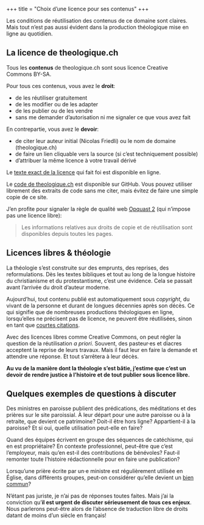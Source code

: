 +++
title = "Choix d’une licence pour ses contenus"
+++

Les conditions de réutilisation des contenus de ce domaine sont claires. Mais tout n’est pas aussi évident dans la production théologique mise en ligne au quotidien.

## La licence de theologique.ch

Tous les **contenus** de theologique.ch sont sous licence Creative Commons BY-SA.

Pour tous ces contenus, vous avez le **droit**:

- de les réutiliser gratuitement
- de les modifier ou de les adapter
- de les publier ou de les vendre
- sans me demander d’autorisation ni me signaler ce que vous avez fait

En contrepartie, vous avez le **devoir**:

- de citer leur auteur initial (Nicolas Friedli) ou le nom de domaine (theologique.ch)
- de faire un lien cliquable vers la source (si c’est techniquement possible)
- d’attribuer la même licence à votre travail dérivé

Le [texte exact de la licence](https://creativecommons.org/licenses/by-sa/4.0/deed.fr) qui fait foi est disponible en ligne.

Le [code de theologique.ch](https://github.com/nfriedli/theologique.ch) est disponible sur GitHub. Vous pouvez utiliser librement des extraits de code sans me citer, mais évitez de faire une simple copie de ce site.

J’en profite pour signaler la règle de qualité web [Opquast 2](https://checklists.opquast.com/fr/assurance-qualite-web/les-informations-relatives-aux-droits-de-copie-et-de-reutilisation-sont-disponibles-depuis-toutes-les-pages) (qui n’impose pas une licence libre):

> Les informations relatives aux droits de copie et de réutilisation sont disponibles depuis toutes les pages.

## Licences libres & théologie

La théologie s’est construite sur des emprunts, des reprises, des reformulations. Dès les textes bibliques et tout au long de la longue histoire du christianisme et du protestantisme, c’est une évidence. Cela se passait avant l’arrivée du droit d’auteur moderne.

Aujourd’hui, tout contenu publié est automatiquement sous *copyright*, du vivant de la personne et durant de longues décennies après son décès. Ce qui signifie que de nombreuses productions théologiques en ligne, lorsqu’elles ne précisent pas de licence, ne peuvent être réutilisées, sinon en tant que [courtes citations](https://fr.wikipedia.org/wiki/Droit_de_courte_citation).

Avec des licences libres comme Creative Commons, on peut régler la question de la réutilisation *a priori*. Souvent, des pasteur·es et diacres acceptent la reprise de leurs travaux. Mais il faut leur en faire la demande et attendre une réponse. Et tout s’arrêtera à leur décès.

**Au vu de la manière dont la théologie s’est bâtie, j’estime que c’est un devoir de rendre justice à l’histoire et de tout publier sous licence libre.**

## Quelques exemples de questions à discuter

Des ministres en paroisse publient des prédications, des méditations et des prières sur le site paroissial. À leur départ pour une autre paroisse ou à la retraite, que devient ce patrimoine? Doit-il être hors ligne? Appartient-il à la paroisse? Et si oui, quelle utilisation peut-elle en faire?

Quand des équipes écrivent en groupe des séquences de catéchisme, qui en est propriétaire? En contexte professionnel, peut-être que c’est l’employeur, mais qu’en est-il des contributions de bénévoles? Faut-il remonter toute l’histoire rédactionnelle pour en faire une publication?

Lorsqu’une prière écrite par un·e ministre est régulièrement utilisée en Église, dans différents groupes, peut-on considérer qu’elle devient un [bien commun](https://fr.wikipedia.org/wiki/Bien_commun)?

N’étant pas juriste, je n’ai pas de réponses toutes faites. Mais j’ai la conviction qu’**il est urgent de discuter sérieusement de tous ces enjeux**. Nous parlerons peut-être alors de l’absence de traduction libre de droits datant de moins d’un siècle en français!
